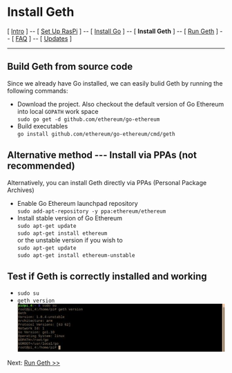 # Install Geth
[ [Intro](README.md) ] -- [ [Set Up RasPi](pi_setup.md) ] -- [ [Install Go](go_install.md) ] -- [ **Install Geth** ]  -- [ [Run Geth](geth_run.md) ] -- [ [FAQ](faq.md) ] -- [ [Updates](raspi_updates.md) ]

-----
## Build Geth from source code
Since we already have Go installed, we can easily bulid Geth by running the following commands:
- Download the project. Also checkout the default version of Go Ethereum into local `GOPATH` work space
  <br/>`sudo go get -d github.com/ethereum/go-ethereum`
- Build executables<br/>`go install github.com/ethereum/go-ethereum/cmd/geth`

## Alternative method --- Install via PPAs (not recommended)
Alternatively, you can install Geth directly via PPAs (Personal Package Archives)
- Enable Go Ethereum launchpad repository<br/>`sudo add-apt-repository -y ppa:ethereum/ethereum`
- Install stable version of Go Ethereum
<br/>`sudo apt-get update`
<br/>`sudo apt-get install ethereum`
<br/>or the unstable version if you wish to
<br/>`sudo apt-get update`
<br/>`sudo apt-get install ethereum-unstable`

## Test if Geth is correctly installed and working
- `sudo su`
- `geth version`
<br/>![1](pics/geth_install/1.jpg)

Next: [Run Geth >>](geth_run.md)
